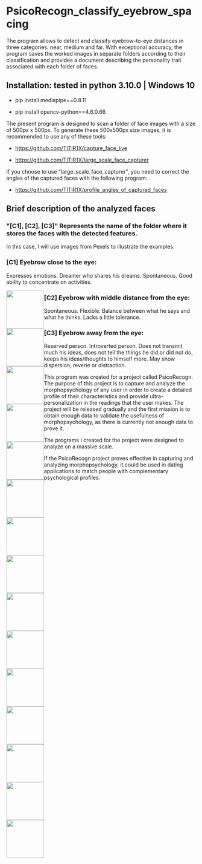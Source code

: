 # PsicoRecogn_classify_eyebrow_spacing
The program allows to detect and classify eyebrow-to-eye distances in three categories: near, medium and far. With exceptional accuracy, the program saves the worked images in separate folders according to their classification and provides a document describing the personality trait associated with each folder of faces.

## Installation: tested in python 3.10.0 | Windows 10

- pip install mediapipe==0.8.11

- pip install opencv-python==4.6.0.66


The present program is designed to scan a folder of face images with a size of 500px x 500px. To generate these 500x500px size images, it is recommended to use any of these tools:
- https://github.com/TITIR1X/capture_face_live

- https://github.com/TITIR1X/large_scale_face_capturer

If you choose to use "large_scale_face_capturer", you need to correct the angles of the captured faces with the following program:

- https://github.com/TITIR1X/profile_angles_of_captured_faces

## Brief description of the analyzed faces
### "[C1], [C2], [C3]" Represents the name of the folder where it stores the faces with the detected features.
In this case, I will use images from Pexels to illustrate the examples.

### [C1] Eyebrow close to the eye:
Expresses emotions.
Dreamer who shares his dreams.
Spontaneous.
Good ability to concentrate on activities.
<div style="width:100px";>
  <img src="https://user-images.githubusercontent.com/115203597/206662304-7cb7664b-4db0-48a7-a87d-ce9b5f0ab411.jpg" width="100" height="100" style="float:left;">
  <img src="https://user-images.githubusercontent.com/115203597/206662309-dc06dfed-d7c0-46c4-9b4a-a8ac93a6f9e5.jpg" width="100" height="100" style="float:left;">
  <img src="https://user-images.githubusercontent.com/115203597/206662310-1aa4e7ff-eb6a-4883-a0bc-4b5f55e2562f.jpg" width="100" height="100" style="float:left;">
  <img src="https://user-images.githubusercontent.com/115203597/206662312-681866a7-bec8-45f3-85e6-a50e3b81048b.jpg" width="100" height="100" style="float:left;">
  <img src="https://user-images.githubusercontent.com/115203597/206662316-675b23ee-8a59-44c2-bff8-d0eb543cdac8.jpg" width="100" height="100" style="float:left;">
</div>

### [C2] Eyebrow with middle distance from the eye:
Spontaneous.
Flexible.
Balance between what he says and what he thinks.
Lacks a little tolerance.
<div style="width:100px";>
  <img src="https://i.ibb.co/P6PJtXm/0-85-rostro-2160.jpg" width="100" height="100" style="float:left;">
  <img src="https://i.ibb.co/1vFfDdk/0-8-rostro-436.jpg" width="100" height="100" style="float:left;">
  <img src="https://i.ibb.co/XZgCLwb/0-8-rostro-746.jpg" width="100" height="100" style="float:left;">
  <img src="https://i.ibb.co/4465KLR/0-82-rostro-959.jpg" width="100" height="100" style="float:left;">
  <img src="https://i.ibb.co/vHjDTPp/0-82-rostro-2086.jpg" width="100" height="100" style="float:left;">
</div>

### [C3] Eyebrow away from the eye:
Reserved person.
Introverted person.
Does not transmit much his ideas, does not tell the things he did or did not do, keeps his ideas/thoughts to himself more.
May show dispersion, reverie or distraction.

<div style="width:100px";>
  <img src="https://user-images.githubusercontent.com/115203597/206661732-9877e0d8-8cc6-44f1-815a-3bf833870477.jpg" width="100" height="100" style="float:left;">
  <img src="https://user-images.githubusercontent.com/115203597/206661738-565a938c-17d7-44d8-96d8-13a06c7729ac.jpg" width="100" height="100" style="float:left;">
  <img src="https://user-images.githubusercontent.com/115203597/206661743-9b5ac9d7-ab0c-44d2-ba81-09281df2a854.jpg" width="100" height="100" style="float:left;">
  <img src="https://user-images.githubusercontent.com/115203597/206661746-e811d1e6-6a51-4924-8eb3-ff54e1ebd47c.jpg" width="100" height="100" style="float:left;">
  <img src="https://user-images.githubusercontent.com/115203597/206661747-b4c4e6ff-2597-4f8c-8c9a-f85880ce3720.jpg" width="100" height="100" style="float:left;">
</div>

This program was created for a project called PsicoRecogn. The purpose of this project is to capture and analyze the morphopsychology of any user in order to create a detailed profile of their characteristics and provide ultra-personalization in the readings that the user makes. The project will be released gradually and the first mission is to obtain enough data to validate the usefulness of morphopsychology, as there is currently not enough data to prove it.

The programs I created for the project were designed to analyze on a massive scale.

If the PsicoRecogn project proves effective in capturing and analyzing morphopsychology, it could be used in dating applications to match people with complementary psychological profiles.
